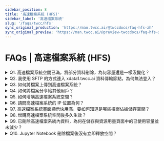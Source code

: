 ```yaml
---
sidebar_position: 8
title: '高速檔案系統 (HFS)'
sidebar_label: '高速檔案系統'
slug: '/faqs/twcc/hfs'
sync_original_production: 'https://man.twcc.ai/@twccdocs/faq-hfs-zh' 
sync_original_preview: 'https://man.twcc.ai/@preview-twccdocs/faq-hfs-zh'
---
```


# FAQs | 高速檔案系統 (HFS)

<details>

<summary> Q1. 高速檔案系統空間已滿，將部分資料刪除，為何容量還是一樣沒變化？</summary>

- 在容器或台灣杉二號環境中，執行以下指令，即可檢視是哪些檔案佔據了空間：
    ```
    du –sh 資料夾名稱
    ```
 
- 計算過程產生的暫存檔，也有可能是造成您空間佔滿的原因。暫存檔會存放在以下兩個隱藏目錄：
    - /home/主機帳號/.cache/  
    - /home/主機帳號/.local/ 
  
    可切換至以上兩個目錄，並執行以下指令查看目錄下之檔案：  
    ```
    ls -la
    ```  
    
</details>

<details>

<summary> Q2. 我使用 SFTP 的方式連入 xdata1.twcc.ai 資料傳輸節點，為何無法登入？</summary>

請先確認您登入憑證使用的是 SSH 私密金鑰，而非您的主機密碼。若確認登入憑證無誤但登入仍有問題，請洽詢客服人員。 

</details>

<details>

<summary> Q3. 如何將檔案上傳到高速檔案系統？</summary>

請先利用容器環境取得金鑰，再利用 SFTP 軟體 (例：Filezilla) 連線到資料傳輸節點(xdata1.twcc.ai)，請參考[此文件](/docs/user-guides/twcc/hfs/connect-data-transfer-node)。

</details>

<details>

<summary> Q4. 如何將檔案分享給其他用戶？</summary>

請參考[此文件](https://man.twcc.ai/@twccdocs/howto-hfs-share-files-between-user-accounts-zh)，透過上傳至 TWCC COS 或開放 HFS 檔案權限的方式分享。

</details>

<details>

<summary> Q5. 如何增購高速檔案系統空間？</summary>

請參考[此文件](/docs/user-guides/twcc/hfs)中「**查看容量**」及「**HFS空間管理政策**」兩個段落，即可得知價格以及增購空間的方法。

</details>

<details>

<summary> Q6. 請問高速檔案系統的 IP 位置為何？</summary>

203.145.219.101

</details>

<details>

<summary> Q7. 高速檔案系統畫面顯示快用滿，要如何知道是哪些檔案佔據儲存空間？</summary>

- 在容器或台灣杉二號環境中，執行以下指令，即可檢視是哪些檔案佔據了空間：
    ```
    du –sh 資料夾名稱
    ```
 
- 計算過程產生的暫存檔，也有可能是造成您空間佔滿的原因。暫存檔會存放在以下兩個隱藏目錄：
    - /home/主機帳號/.cache/  
    - /home/主機帳號/.local/ 
  
    可切換至以上兩個目錄，並執行以下指令查看目錄下之檔案：  
    ```
    ls -la
    ```  

</details>

<details>

<summary> Q8. 增購高速檔案系統空間後多久生效？</summary>

- 在[會員中心 <i class="fa fa-question-circle fa-question-circle-for-service" aria-hidden="true"></i>](/docs/user-guides/tws-member-center/access-tws-member-center) 完成增購空間步驟後，稍等 15 分鐘後即可使用。

</details>

<details>

<summary> Q9. 已刪除高速檔案系統內資料，為何在儲存與資源用量頁面中的已使用容量並未減少？</summary>

頁面中所顯示的已使用容量需一段時間進行更新，請您在刪除檔案約 1-2 小時後，再至頁面查看。

</details>

<details>

<summary> Q10. Jupyter Notebook 刪除檔案後沒有立即釋放空間？</summary>

- 在 Jupyter Notebook UI 介面上刪除檔案，檔案不會立即刪除，而會移至 `/home/<主機帳號>/.local/share/Trash` 下。
- 若需立即刪除檔案並釋放空間，則需在 Jupyter Terminal 執行 `rm -r /home/<主機帳號>/.local/share/Trash`，或是透過[其他方式](/docs/user-guides/twcc/hfs/connect-data-transfer-node)連線 HFS 並刪除檔案，即可立即釋放空間。

</details>